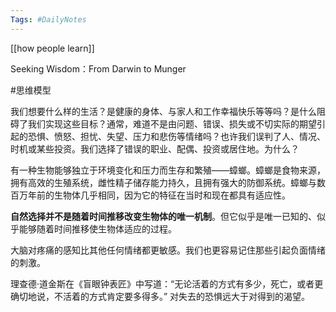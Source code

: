 ```yaml
---
Tags: #DailyNotes 
---
```



[[how people learn]]


Seeking Wisdom：From Darwin to Munger

#思维模型 

我们想要什么样的生活？是健康的身体、与家人和工作幸福快乐等等吗？是什么阻碍了我们实现这些目标？通常，难道不是由问题、错误、损失或不切实际的期望引起的恐惧、愤怒、担忧、失望、压力和悲伤等情绪吗？也许我们误判了人、情况、时机或某些投资。我们选择了错误的职业、配偶、投资或居住地。为什么？


有一种生物能够独立于环境变化和压力而生存和繁殖——蟑螂。蟑螂是食物来源，拥有高效的生殖系统，雌性精子储存能力持久，且拥有强大的防御系统。蟑螂与数百万年前的生物体几乎相同，因为它的特征在当时和现在都具有适应性。


**自然选择并不是随着时间推移改变生物体的唯一机制**。但它似乎是唯一已知的、似乎能够随着时间推移使生物体适应的过程。

大脑对疼痛的感知比其他任何情绪都更敏感。我们也更容易记住那些引起负面情绪的刺激。

理查德·道金斯在《盲眼钟表匠》中写道：“无论活着的方式有多少，死亡，或者更确切地说，不活着的方式肯定要多得多。” 对失去的恐惧远大于对得到的渴望。




























